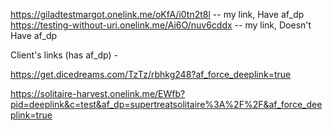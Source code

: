 
https://giladtestmargot.onelink.me/oKfA/i0tn2t8l -- my link, Have af_dp
https://testing-without-uri.onelink.me/Ai6O/nuv6cddx -- my link,  Doesn't Have af_dp

Client's links (has af_dp) -

https://get.dicedreams.com/TzTz/rbhkg248?af_force_deeplink=true

https://solitaire-harvest.onelink.me/EWfb?pid=deeplink&c=test&af_dp=supertreatsolitaire%3A%2F%2F&af_force_deeplink=true



